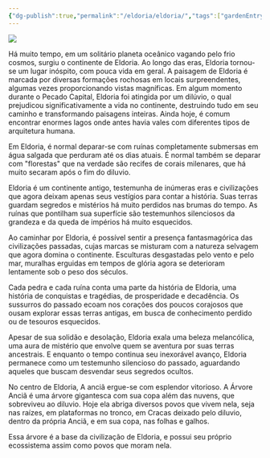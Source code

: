 ```yaml
---
{"dg-publish":true,"permalink":"/eldoria/eldoria/","tags":["gardenEntry"]}
---
```



![](https://i.imgur.com/k1WGnxS.png)


Há muito tempo, em um solitário planeta oceânico vagando pelo frio cosmos, surgiu o continente de Eldoria. Ao longo das eras, Eldoria tornou-se um lugar inóspito, com pouca vida em geral. A paisagem de Eldoria é marcada por diversas formações rochosas em locais surpreendentes, algumas vezes proporcionando vistas magníficas. Em algum momento durante o Pecado Capital, Eldoria foi atingida por um dilúvio, o qual prejudicou significativamente a vida no continente, destruindo tudo em seu caminho e transformando paisagens inteiras. Ainda hoje, é comum encontrar enormes lagos onde antes havia vales com diferentes tipos de arquitetura humana.

Em Eldoria, é normal deparar-se com ruínas completamente submersas em água salgada que perduram até os dias atuais. É normal também se deparar com "florestas" que na verdade são recifes de corais milenares, que há muito secaram após o fim do diluvio.

Eldoria é um continente antigo, testemunha de inúmeras eras e civilizações que agora deixam apenas seus vestígios para contar a história. Suas terras guardam segredos e mistérios há muito perdidos nas brumas do tempo. As ruínas que pontilham sua superfície são testemunhos silenciosos da grandeza e da queda de impérios há muito esquecidos.

Ao caminhar por Eldoria, é possível sentir a presença fantasmagórica das civilizações passadas, cujas marcas se misturam com a natureza selvagem que agora domina o continente. Esculturas desgastadas pelo vento e pelo mar, muralhas erguidas em tempos de glória agora se deterioram lentamente sob o peso dos séculos.

Cada pedra e cada ruína conta uma parte da história de Eldoria, uma história de conquistas e tragédias, de prosperidade e decadência. Os sussurros do passado ecoam nos corações dos poucos corajosos que ousam explorar essas terras antigas, em busca de conhecimento perdido ou de tesouros esquecidos.

Apesar de sua solidão e desolação, Eldoria exala uma beleza melancólica, uma aura de mistério que envolve quem se aventura por suas terras ancestrais. E enquanto o tempo continua seu inexorável avanço, Eldoria permanece como um testemunho silencioso do passado, aguardando aqueles que buscam desvendar seus segredos ocultos.

No centro de Eldoria, A anciã ergue-se com esplendor vitorioso. A Árvore Anciã é uma árvore gigantesca com sua copa além das nuvens, que sobreviveu ao diluvio. Hoje ela abriga diversos povos que vivem nela, seja nas raízes, em plataformas no tronco, em Cracas deixado pelo diluvio, dentro da própria Anciã, e em sua copa, nas folhas e galhos. 

Essa árvore é a base da civilização de Eldoria, e possui seu próprio ecossistema assim como povos que moram nela.
